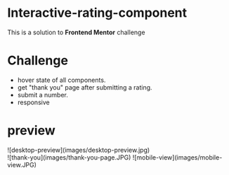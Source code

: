 # Interactive-rating-component
This is a solution to **Frontend Mentor** challenge 

# Challenge 
- hover state of all components.
- get "thank you" page after submitting a rating.
- submit a number.
- responsive 

# preview 
<div "width = 60px; height= 65px">
![desktop-preview](images/desktop-preview.jpg)</div>
![thank-you](images/thank-you-page.JPG)
![mobile-view](images/mobile-view.JPG)
